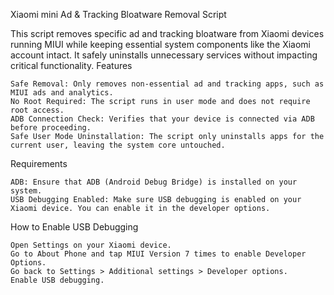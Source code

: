 Xiaomi mini Ad & Tracking Bloatware Removal Script

This script removes specific ad and tracking bloatware from Xiaomi devices running MIUI while keeping essential system components like the Xiaomi account intact. It safely uninstalls unnecessary services without impacting critical functionality.
Features

    Safe Removal: Only removes non-essential ad and tracking apps, such as MIUI ads and analytics.
    No Root Required: The script runs in user mode and does not require root access.
    ADB Connection Check: Verifies that your device is connected via ADB before proceeding.
    Safe User Mode Uninstallation: The script only uninstalls apps for the current user, leaving the system core untouched.

Requirements

    ADB: Ensure that ADB (Android Debug Bridge) is installed on your system.
    USB Debugging Enabled: Make sure USB debugging is enabled on your Xiaomi device. You can enable it in the developer options.

How to Enable USB Debugging

    Open Settings on your Xiaomi device.
    Go to About Phone and tap MIUI Version 7 times to enable Developer Options.
    Go back to Settings > Additional settings > Developer options.
    Enable USB debugging.
